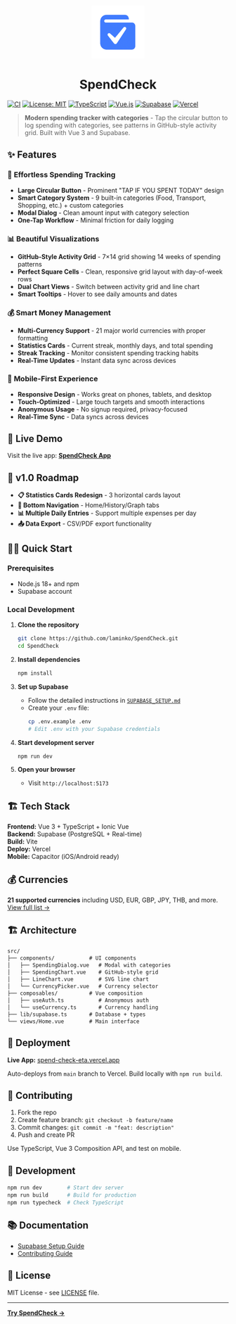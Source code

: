 <div align="center">
  <img src="public/logo.png" alt="SpendCheck Logo" width="120" height="120">
  
  # SpendCheck
</div>

[![CI](https://github.com/laminko/SpendCheck/actions/workflows/ci.yml/badge.svg)](https://github.com/laminko/SpendCheck/actions/workflows/ci.yml)
[![License: MIT](https://img.shields.io/badge/License-MIT-yellow.svg)](https://opensource.org/licenses/MIT)
[![TypeScript](https://img.shields.io/badge/TypeScript-007ACC?logo=typescript&logoColor=white)](https://typescriptlang.org/)
[![Vue.js](https://img.shields.io/badge/Vue.js-35495E?logo=vue.js&logoColor=4FC08D)](https://vuejs.org/)
[![Supabase](https://img.shields.io/badge/Supabase-3ECF8E?logo=supabase&logoColor=white)](https://supabase.com/)
[![Vercel](https://img.shields.io/badge/Vercel-000000?logo=vercel&logoColor=white)](https://vercel.com/)

> **Modern spending tracker with categories** - Tap the circular button to log spending with categories, see patterns in GitHub-style activity grid. Built with Vue 3 and Supabase.

## ✨ Features

### 🎯 **Effortless Spending Tracking**
- **Large Circular Button** - Prominent "TAP IF YOU SPENT TODAY" design
- **Smart Category System** - 9 built-in categories (Food, Transport, Shopping, etc.) + custom categories
- **Modal Dialog** - Clean amount input with category selection
- **One-Tap Workflow** - Minimal friction for daily logging

### 📊 **Beautiful Visualizations** 
- **GitHub-Style Activity Grid** - 7×14 grid showing 14 weeks of spending patterns
- **Perfect Square Cells** - Clean, responsive grid layout with day-of-week rows
- **Dual Chart Views** - Switch between activity grid and line chart
- **Smart Tooltips** - Hover to see daily amounts and dates

### 💰 **Smart Money Management**
- **Multi-Currency Support** - 21 major world currencies with proper formatting
- **Statistics Cards** - Current streak, monthly days, and total spending
- **Streak Tracking** - Monitor consistent spending tracking habits
- **Real-Time Updates** - Instant data sync across devices

### 📱 **Mobile-First Experience**
- **Responsive Design** - Works great on phones, tablets, and desktop
- **Touch-Optimized** - Large touch targets and smooth interactions
- **Anonymous Usage** - No signup required, privacy-focused
- **Real-Time Sync** - Data syncs across devices

## 🚀 Live Demo

Visit the live app: **[SpendCheck App](https://spend-check-eta.vercel.app)**

## 🚧 v1.0 Roadmap
- **📋 Statistics Cards Redesign** - 3 horizontal cards layout  
- **📱 Bottom Navigation** - Home/History/Graph tabs
- **📊 Multiple Daily Entries** - Support multiple expenses per day
- **📤 Data Export** - CSV/PDF export functionality

## 🏃‍♂️ Quick Start

### Prerequisites

- Node.js 18+ and npm
- Supabase account

### Local Development

1. **Clone the repository**
   ```bash
   git clone https://github.com/laminko/SpendCheck.git
   cd SpendCheck
   ```

2. **Install dependencies**
   ```bash
   npm install
   ```

3. **Set up Supabase**
   - Follow the detailed instructions in [`SUPABASE_SETUP.md`](./SUPABASE_SETUP.md)
   - Create your `.env` file:
     ```bash
     cp .env.example .env
     # Edit .env with your Supabase credentials
     ```

4. **Start development server**
   ```bash
   npm run dev
   ```

5. **Open your browser**
   - Visit `http://localhost:5173`

## 🏗️ Tech Stack

**Frontend:** Vue 3 + TypeScript + Ionic Vue  
**Backend:** Supabase (PostgreSQL + Real-time)  
**Build:** Vite  
**Deploy:** Vercel  
**Mobile:** Capacitor (iOS/Android ready)

## 💰 Currencies

**21 supported currencies** including USD, EUR, GBP, JPY, THB, and more.  
[View full list →](./src/composables/useCurrency.ts)

## 🏗️ Architecture

```
src/
├── components/           # UI components
│   ├── SpendingDialog.vue   # Modal with categories
│   ├── SpendingChart.vue    # GitHub-style grid
│   ├── LineChart.vue        # SVG line chart
│   └── CurrencyPicker.vue   # Currency selector
├── composables/          # Vue composition
│   ├── useAuth.ts           # Anonymous auth
│   └── useCurrency.ts       # Currency handling
├── lib/supabase.ts       # Database + types
└── views/Home.vue        # Main interface
```

## 🚀 Deployment

**Live App:** [spend-check-eta.vercel.app](https://spend-check-eta.vercel.app)

Auto-deploys from `main` branch to Vercel. Build locally with `npm run build`.

## 🤝 Contributing

1. Fork the repo
2. Create feature branch: `git checkout -b feature/name`
3. Commit changes: `git commit -m "feat: description"`
4. Push and create PR

Use TypeScript, Vue 3 Composition API, and test on mobile.

## 📝 Development

```bash
npm run dev        # Start dev server
npm run build      # Build for production  
npm run typecheck  # Check TypeScript
```

## 📚 Documentation

- [Supabase Setup Guide](./SUPABASE_SETUP.md)
- [Contributing Guide](./CONTRIBUTING.md)

## 📄 License

MIT License - see [LICENSE](./LICENSE) file.

---

**[Try SpendCheck →](https://spend-check-eta.vercel.app)**